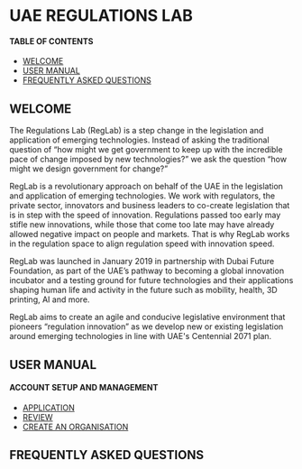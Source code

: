 # UAE REGULATIONS LAB
#### TABLE OF CONTENTS

* [WELCOME](#short-explanation-to-visa)
* [USER MANUAL](#user-manual)
* [FREQUENTLY ASKED QUESTIONS](#frequently-asked-questions)

## WELCOME <br>

The Regulations Lab (RegLab) is a step change in the legislation and application of emerging technologies. Instead of asking the traditional question of “how might we get government to keep up with the incredible pace of change imposed by new technologies?” we ask the question “how might we design government for change?”

RegLab is a revolutionary approach on behalf of the UAE in the legislation and application of emerging technologies. We work with regulators, the private sector, innovators and business leaders to co-create legislation that is in step with the speed of innovation. Regulations passed too early may stifle new innovations, while those that come too late may have already allowed negative impact on people and markets. That is why RegLab works in the regulation space to align regulation speed with innovation speed.

RegLab was launched in January 2019 in partnership with Dubai Future Foundation, as part of the UAE’s pathway to becoming a global innovation incubator and a testing ground for future technologies and their applications shaping human life and activity in the future such as mobility, health, 3D printing, AI and more.  

RegLab aims to create an agile and conducive legislative environment that pioneers “regulation innovation” as we develop new or existing legislation around emerging technologies in line with UAE's Centennial 2071 plan.



## USER MANUAL <br>

#### ACCOUNT SETUP AND MANAGEMENT

* [APPLICATION](application.md)
* [REVIEW](review.md)
* [CREATE AN ORGANISATION](createorganisation.md)

## FREQUENTLY ASKED QUESTIONS
